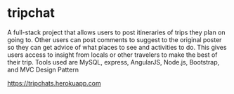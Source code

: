 # tripchat

A full-stack project that allows users to post itineraries of trips they plan on going to. Other users can post comments to suggest to the original poster so they can get advice of what places to see and activities to do. This gives users access to insight from locals or other travelers to make the best of their trip. Tools used are MySQL, express, AngularJS, Node.js, Bootstrap, and MVC Design Pattern


https://tripchats.herokuapp.com

